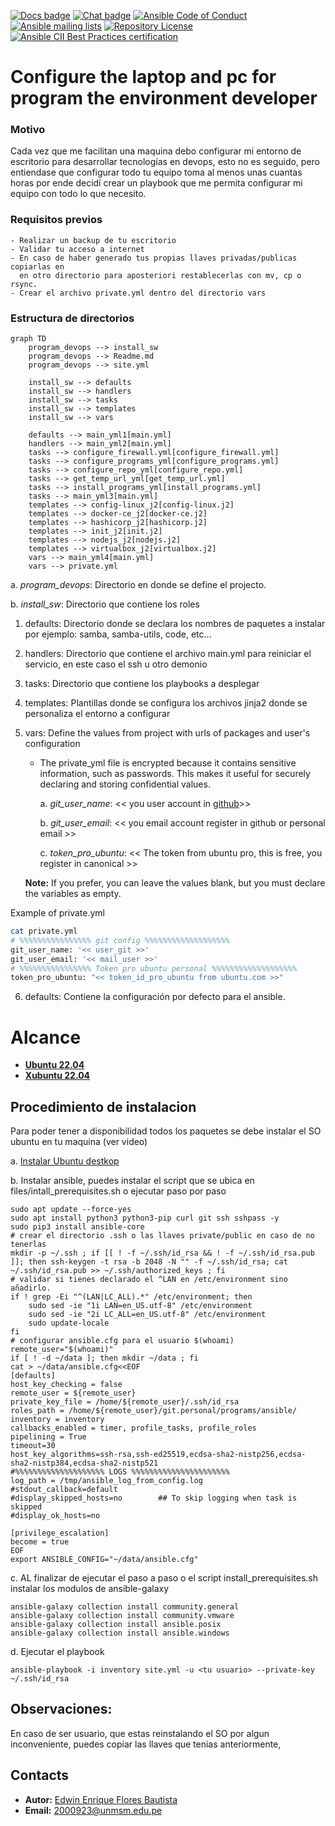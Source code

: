 [![Docs badge](https://img.shields.io/badge/docs-latest-brightgreen.svg)](https://docs.ansible.com/ansible/latest/)
[![Chat badge](https://img.shields.io/badge/chat-IRC-brightgreen.svg)](https://docs.ansible.com/ansible/latest/community/communication.html)
[![Ansible Code of Conduct](https://img.shields.io/badge/code%20of%20conduct-Ansible-silver.svg)](https://docs.ansible.com/ansible/latest/community/code_of_conduct.html)
[![Ansible mailing lists](https://img.shields.io/badge/mailing%20lists-Ansible-orange.svg)](https://docs.ansible.com/ansible/latest/community/communication.html#mailing-list-information)
[![Repository License](https://img.shields.io/badge/license-GPL%20v3.0-brightgreen.svg)](https://www.gnu.org/licenses/gpl-3.0.html)
[![Ansible CII Best Practices certification](https://bestpractices.coreinfrastructure.org/projects/2372/badge)](https://bestpractices.coreinfrastructure.org/projects/2372)

# Configure the laptop and pc for program the environment developer

### Motivo

Cada vez que me facilitan una maquina debo configurar mi entorno de escritorio para desarrollar tecnologías en devops, esto no es seguido, pero entiendase
que configurar todo tu equipo toma al menos unas cuantas horas por ende decidí crear un playbook que me permita configurar mi equipo con todo lo que necesito.

### Requisitos previos

    - Realizar un backup de tu escritorio
    - Validar tu acceso a internet
    - En caso de haber generado tus propias llaves privadas/publicas copiarlas en
      en otro directorio para aposteriori restablecerlas con mv, cp o rsync.
    - Crear el archivo private.yml dentro del directorio vars

### Estructura de directorios

```mermaid
graph TD
    program_devops --> install_sw
    program_devops --> Readme.md
    program_devops --> site.yml

    install_sw --> defaults
    install_sw --> handlers
    install_sw --> tasks
    install_sw --> templates
    install_sw --> vars

    defaults --> main_yml1[main.yml]
    handlers --> main_yml2[main.yml]
    tasks --> configure_firewall.yml[configure_firewall.yml]
    tasks --> configure_programs_yml[configure_programs.yml]
    tasks --> configure_repo_yml[configure_repo.yml]
    tasks --> get_temp_url_yml[get_temp_url.yml]
    tasks --> install_programs_yml[install_programs.yml]
    tasks --> main_yml3[main.yml]
    templates --> config-linux_j2[config-linux.j2]
    templates --> docker-ce_j2[docker-ce.j2]
    templates --> hashicorp_j2[hashicorp.j2]
    templates --> init_j2[init.j2]
    templates --> nodejs_j2[nodejs.j2]
    templates --> virtualbox_j2[virtualbox.j2]
    vars --> main_yml4[main.yml]
    vars --> private.yml
```

a. _program_devops_: Directorio en donde se define el projecto.

b. _install_sw_: Directorio que contiene los roles

1. defaults: Directorio donde se declara los nombres de paquetes a instalar por ejemplo: samba, samba-utils, code, etc...

2. handlers: Directorio que contiene el archivo main.yml para reiniciar el servicio, en este caso el ssh u otro demonio

3. tasks: Directorio que contiene los playbooks a desplegar

4. templates: Plantillas donde se configura los archivos jinja2 donde se personaliza el entorno a configurar

5. vars: Define the values from project with urls of packages and user's configuration

   - The private_yml file is encrypted because it contains sensitive information, such as passwords. This makes it useful for securely declaring and storing confidential values.

     a. _git_user_name_: << you user account in [github](https://github.com)>>

     b. _git_user_email_: << you email account register in github or personal email >>

     c. _token_pro_ubuntu_: << The token from ubuntu pro, this is free, you register in canonical >>

   **Note:** If you prefer, you can leave the values blank, but you must declare the variables as empty.

Example of private.yml

```bash
cat private.yml
# %%%%%%%%%%%%%%%% git config %%%%%%%%%%%%%%%%%%%
git_user_name: '<< user_git >>'
git_user_email: '<< mail_user >>'
# %%%%%%%%%%%%%%%% Token pro ubuntu personal %%%%%%%%%%%%%%%%%%%
token_pro_ubuntu: "<< token_id_pro_ubuntu from ubuntu.com >>"
```

6. defaults: Contiene la configuración por defecto para el ansible.

# Alcance

- **[Ubuntu 22.04](https://www.ubuntu.com)**
- **[Xubuntu 22.04](https://xubuntu.org/)**

## Procedimiento de instalacion

Para poder tener a disponibilidad todos los paquetes se debe instalar el SO ubuntu en tu maquina (ver video)

a. [Instalar Ubuntu destkop](https://www.youtube.com/watch?v=8MRibUo9VAA)

b. Instalar ansible, puedes instalar el script que se ubica en files/intall_prerequisites.sh o ejecutar paso por paso

```shell
sudo apt update --force-yes
sudo apt install python3 python3-pip curl git ssh sshpass -y
sudo pip3 install ansible-core
# crear el directorio .ssh o las llaves private/public en caso de no tenerlas
mkdir -p ~/.ssh ; if [[ ! -f ~/.ssh/id_rsa && ! -f ~/.ssh/id_rsa.pub ]]; then ssh-keygen -t rsa -b 2048 -N "" -f ~/.ssh/id_rsa; cat ~/.ssh/id_rsa.pub >> ~/.ssh/authorized_keys ; fi
# validar si tienes declarado el ^LAN en /etc/environment sino añadirlo.
if ! grep -Ei "^(LAN|LC_ALL).*" /etc/environment; then
    sudo sed -ie "1i LAN=en_US.utf-8" /etc/environment
    sudo sed -ie "2i LC_ALL=en_US.utf-8" /etc/environment
    sudo update-locale
fi
# configurar ansible.cfg para el usuario $(whoami)
remote_user="$(whoami)"
if [ ! -d ~/data ]; then mkdir ~/data ; fi 
cat > ~/data/ansible.cfg<<EOF
[defaults]
host_key_checking = false
remote_user = ${remote_user}
private_key_file = /home/${remote_user}/.ssh/id_rsa
roles_path = /home/${remote_user}/git.personal/programs/ansible/
inventory = inventory
callbacks_enabled = timer, profile_tasks, profile_roles
pipelining = True
timeout=30
host_key_algorithms=ssh-rsa,ssh-ed25519,ecdsa-sha2-nistp256,ecdsa-sha2-nistp384,ecdsa-sha2-nistp521
#%%%%%%%%%%%%%%%%%%%% LOGS %%%%%%%%%%%%%%%%%%%%%%
log_path = /tmp/ansible_log_from_config.log
#stdout_callback=default
#display_skipped_hosts=no        ## To skip logging when task is skipped
#display_ok_hosts=no

[privilege_escalation]
become = true
EOF
export ANSIBLE_CONFIG="~/data/ansible.cfg"
```
c. AL finalizar de ejecutar el paso a paso o el script install_prerequisites.sh instalar los modulos de ansible-galaxy

```shell
ansible-galaxy collection install community.general
ansible-galaxy collection install community.vmware
ansible-galaxy collection install ansible.posix
ansible-galaxy collection install ansible.windows
```

d. Ejecutar el playbook

```shell
ansible-playbook -i inventory site.yml -u <tu usuario> --private-key ~/.ssh/id_rsa
```

## Observaciones:

En caso de ser usuario, que estas reinstalando el SO por algun inconveniente, puedes copiar las llaves que tenias anteriormente,

## Contacts

- **Autor:** [Edwin Enrique Flores Bautista](https://www.linkedin.com/in/edwin-enrique-flores-bautista/)
- **Email:** 2000923@unmsm.edu.pe
